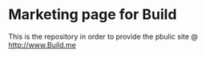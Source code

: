 Marketing page for Build
=============

This is the repository in order to provide the pbulic site @ http://www.Build.me
